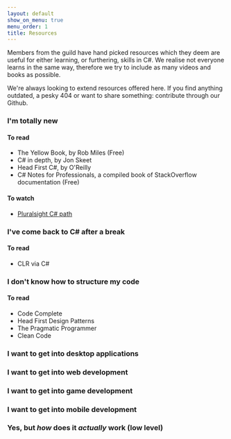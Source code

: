 ```yaml
---
layout: default
show_on_menu: true
menu_order: 1
title: Resources
---
```


Members from the guild have hand picked resources which they deem are useful for either learning, or furthering, skills in C#. We realise not everyone learns in the same way, therefore we try to include as many videos and books as possible.

We're always looking to extend resources offered here. If you find anything outdated, a pesky 404 or want to share something: contribute through our Github.

### I'm totally new

#### To read

* The Yellow Book, by Rob Miles (Free)
* C# in depth, by Jon Skeet
* Head First C#, by O'Reilly
* C# Notes for Professionals, a compiled book of StackOverflow documentation (Free)

#### To watch

* [Pluralsight C# path](https://app.pluralsight.com/paths/skills/csharp)

### I've come back to C# after a break

#### To read

* CLR via C#

### I don't know how to structure my code

#### To read

* Code Complete
* Head First Design Patterns
* The Pragmatic Programmer
* Clean Code

### I want to get into desktop applications

### I want to get into web development

### I want to get into game development

### I want to get into mobile development

### Yes, but *how* does it *actually* work (low level)